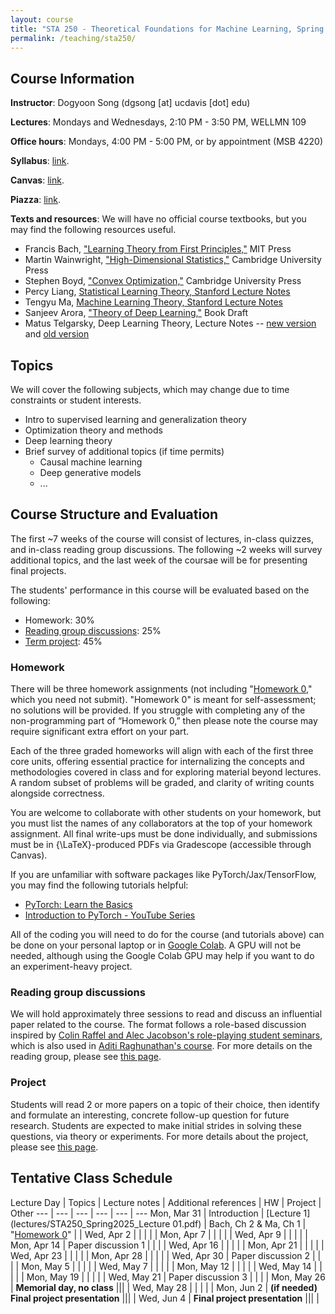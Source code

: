 ```yaml
---
layout: course
title: "STA 250 - Theoretical Foundations for Machine Learning, Spring 2025"
permalink: /teaching/sta250/
---
```


## Course Information

**Instructor**: Dogyoon Song (dgsong [at] ucdavis [dot] edu)


**Lectures**: Mondays and Wednesdays, 2:10 PM - 3:50 PM, WELLMN 109


**Office hours**: Mondays, 4:00 PM - 5:00 PM, or by appointment (MSB 4220)


**Syllabus**: [link](files/STA250_Spring2025_Syllabus.pdf).


**Canvas**: [link](https://canvas.ucdavis.edu/courses/995531).


**Piazza**: [link](https://piazza.com/ucdavis/spring2025/sta250sq2025/home).


**Texts and resources**: We will have no official course textbooks, but you may find the following resources useful.
* Francis Bach, ["Learning Theory from First Principles,"](https://www.di.ens.fr/~fbach/ltfp_book.pdf) MIT Press
* Martin Wainwright, ["High-Dimensional Statistics,"](https://www.cambridge.org/core/books/highdimensional-statistics/8A91ECEEC38F46DAB53E9FF8757C7A4E) Cambridge University Press
* Stephen Boyd, ["Convex Optimization,"](https://stanford.edu/~boyd/cvxbook/) Cambridge University Press
* Percy Liang, [Statistical Learning Theory, Stanford Lecture Notes](https://web.stanford.edu/class/cs229t/notes.pdf)
* Tengyu Ma, [Machine Learning Theory, Stanford Lecture Notes](https://docs.google.com/viewer?url=https://raw.githubusercontent.com/tengyuma/cs229m_notes/main/master.pdf)
* Sanjeev Arora, ["Theory of Deep Learning,"](https://www.cs.princeton.edu/%7Earora/TheoryDL.pdf) Book Draft
* Matus Telgarsky, Deep Learning Theory, Lecture Notes -- [new version](https://mjt.cs.illinois.edu/dlt/two.pdf) and [old version](https://mjt.cs.illinois.edu/dlt/index.pdf)



## Topics
We will cover the following subjects, which may change due to time constraints or student interests.
* Intro to supervised learning and generalization theory
* Optimization theory and methods
* Deep learning theory
* Brief survey of additional topics (if time permits)
  - Causal machine learning
  - Deep generative models
  - ...


## Course Structure and Evaluation
The first ~7 weeks of the course will consist of lectures, in-class quizzes, and in-class reading group discussions. The following ~2 weeks will survey additional topics, and the last week of the coursae will be for presenting final projects.

The students' performance in this course will be evaluated based on the following:
* Homework: 30%
* [Reading group discussions](/teaching/sta250/paper-reading/): 25%
* [Term project](/teaching/sta250/project/): 45%

### Homework
There will be three homework assignments (not including "[Homework 0](homework/STA250_Spring2025_Homework0.pdf)," which you need not submit). 
"Homework 0" is meant for self-assessment; no solutions will be provided. 
If you struggle with completing any of the non-programming part of “Homework 0,” then please note the course may require significant extra effort on your part.

Each of the three graded homeworks will align with each of the first three core units, offering essential practice for internalizing the concepts and methodologies covered in class and for exploring material beyond lectures. 
A random subset of problems will be graded, and clarity of writing counts alongside correctness. 

You are welcome to collaborate with other students on your homework, but you must list the names of any collaborators at the top of your homework assignment. 
All final write-ups must be done individually, and submissions must be in {\LaTeX}-produced PDFs via Gradescope (accessible through Canvas).

If you are unfamiliar with software packages like PyTorch/Jax/TensorFlow, you may find the following tutorials helpful:
* [PyTorch: Learn the Basics](https://pytorch.org/tutorials/beginner/basics/intro.html)
* [Introduction to PyTorch - YouTube Series](https://pytorch.org/tutorials/beginner/introyt/introyt_index.html)

All of the coding you will need to do for the course (and tutorials above) can be done on your personal laptop or in [Google Colab](ttps://colab.research.google.com/?utm_source=scs-index). 
A GPU will not be needed, although using the Google Colab GPU may help if you want to do an experiment-heavy project.

### Reading group discussions
We will hold approximately three sessions to read and discuss an influential paper related to the course. 
The format follows a role-based discussion inspired by [Colin Raffel and Alec Jacobson's role-playing student seminars](https://www.cs.toronto.edu/~jacobson/images/role-playing-paper-reading-seminars.pdf), which is also used in [Aditi Raghunathan's course](https://www.cs.cmu.edu/~aditirag/teaching/15-789F24.html). For more details on the reading group, please see [this page](/teaching/sta250/paper-reading/).

### Project
Students will read 2 or more papers on a topic of their choice, then identify and formulate an interesting, concrete follow-up question for future research. 
Students are expected to make initial strides in solving these questions, via theory or experiments. For more details about the project, please see [this page](/teaching/sta250/project/).


## Tentative Class Schedule


Lecture Day | Topics | Lecture notes | Additional references  | HW | Project | Other 
--- | --- | --- | --- | --- | --- 
Mon, Mar 31 | Introduction | [Lecture 1](lectures/STA250_Spring2025_Lecture 01.pdf) | Bach, Ch 2 & Ma, Ch 1 | "[Homework 0](homework/STA250_Spring2025_Homework0.pdf)" | |
Wed, Apr 2 | | | | |
Mon, Apr 7 | | | | |
Wed, Apr 9 | | | | |
Mon, Apr 14 | Paper discussion 1 | | | |
Wed, Apr 16 | | | | | 
Mon, Apr 21 | | | | |
Wed, Apr 23 | | | | |
Mon, Apr 28 | | | | |
Wed, Apr 30 | Paper discussion 2  | | | |
Mon, May 5 | | | | | 
Wed, May 7 | | | | |
Mon, May 12 | | | | |
Wed, May 14 | | | | |
Mon, May 19 | | | | |
Wed, May 21 | Paper discussion 3 | | | | 
Mon, May 26 | **Memorial day, no class** ||| |
Wed, May 28 | | | | |
Mon, Jun 2 | **(if needed) Final project presentation** ||| |
Wed, Jun 4 | **Final project presentation** ||| |
